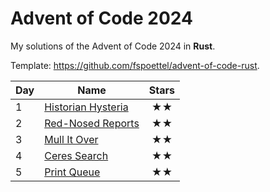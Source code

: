 # Advent of Code 2024

My solutions of the Advent of Code 2024 in **Rust**.

Template: https://github.com/fspoettel/advent-of-code-rust.

| Day | Name                                  | Stars |
|-----|---------------------------------------|:-----:|
| 1   | [ Historian Hysteria ](src/bin/01.rs) |  ★★   |
| 2   | [ Red-Nosed Reports ](src/bin/02.rs)  |  ★★   |
| 3   | [ Mull It Over ](src/bin/03.rs)       |  ★★   |
| 4   | [ Ceres Search ](src/bin/04.rs)       |  ★★   |
| 5   | [ Print Queue ](src/bin/05.rs)        |  ★★   |


